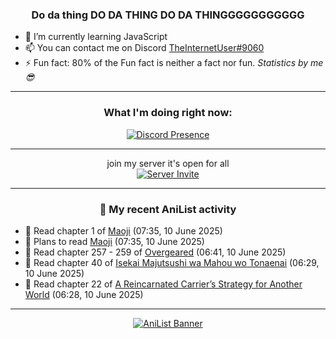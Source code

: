 <div align="center">

### Do da thing DO DA THING DO DA THINGGGGGGGGGGG
</div>

- 🌱 I’m currently learning JavaScript
- 📫 You can contact me on Discord [TheInternetUser#9060](https://discord.com/users/534117072796385300)
- ⚡ Fun fact: 80% of the Fun fact is neither a fact nor fun. _Statistics by me 😎_
<hr>

<div align="center">

### What I'm doing right now:
[![Discord Presence](https://lanyard.cnrad.dev/api/534117072796385300)](https://discord.com/users/534117072796385300)
<hr>

join my server it's open for all <br>
[![Server Invite](https://invidget.switchblade.xyz/bfYgVHxrSs)](https://discord.gg/bfYgVHxrSs)

<hr>
  
### 🌸 My recent AniList activity

</div>

<!-- ANILIST_ACTIVITY:start -->

-   📖 Read chapter 1 of [Maoji](https://anilist.co/manga/150796) (07:35, 10 June 2025)
-   📖 Plans to read [Maoji](https://anilist.co/manga/150796) (07:35, 10 June 2025)
-   📖 Read chapter 257 - 259 of [Overgeared](https://anilist.co/manga/117460) (06:41, 10 June 2025)
-   📖 Read chapter 40 of [Isekai Majutsushi wa Mahou wo Tonaenai](https://anilist.co/manga/119973) (06:29, 10 June 2025)
-   📖 Read chapter 22 of [A Reincarnated Carrier’s Strategy for Another World](https://anilist.co/manga/167472) (06:28, 10 June 2025)

<!-- ANILIST_ACTIVITY:end -->
<hr>

<div align="center">

[![AniList Banner](https://img.anili.st/User/929966)](https://anilist.co/user/TheInternetUser)

<!-- ![Profile views](https://gpvc.arturio.dev/TheInternetUse7) Since 2023-01-09 -->
<br>


</div>
